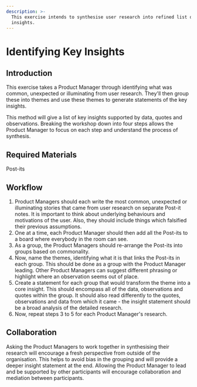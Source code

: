 ```yaml
---
description: >-
  This exercise intends to synthesise user research into refined list of key
  insights.
---
```


# Identifying Key Insights

## Introduction

This exercise takes a Product Manager through identifying what was common, unexpected or illuminating from user research. They'll then group these into themes and use these themes to generate statements of the key insights.

This method will give a list of key insights supported by data, quotes and observations. Breaking the workshop down into four steps allows the Product Manager to focus on each step and understand the process of synthesis.

## Required Materials

Post-its

## Workflow

1. Product Managers should each write the most common, unexpected or illuminating stories that came from user research on separate Post-it notes. It is important to think about underlying behaviours and motivations of the user. Also, they should include things which falsified their previous assumptions. 
2. One at a time, each Product Manager should then add all the Post-its to a board where everybody in the room can see. 
3. As a group, the Product Managers should re-arrange the Post-its into groups based on commonality.
4. Now, name the themes, identifying what it is that links the Post-its in each group. This should be done as a group with the Product Manager leading. Other Product Managers can suggest different phrasing or highlight where an observation seems out of place.
5. Create a statement for each group that would transform the theme into a core insight. This should encompass all of the data, observations and quotes within the group. It should also read differently to the quotes, observations and data from which it came - the insight statement should be a broad analysis of the detailed research. 
6. Now, repeat steps 3 to 5 for each Product Manager's research.

## Collaboration

Asking the Product Managers to work together in synthesising their research will encourage a fresh perspective from outside of the organisation. This helps to avoid bias in the grouping and will provide a deeper insight statement at the end. Allowing the Product Manager to lead and be supported by other participants will encourage collaboration and mediation between participants.

